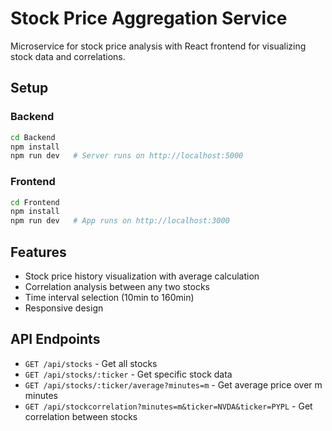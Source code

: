 # Stock Price Aggregation Service

Microservice for stock price analysis with React frontend for visualizing stock data and correlations.

## Setup

### Backend

```bash
cd Backend
npm install
npm run dev   # Server runs on http://localhost:5000
```

### Frontend

```bash
cd Frontend
npm install
npm run dev   # App runs on http://localhost:3000
```

## Features

- Stock price history visualization with average calculation
- Correlation analysis between any two stocks
- Time interval selection (10min to 160min)
- Responsive design

## API Endpoints

- `GET /api/stocks` - Get all stocks
- `GET /api/stocks/:ticker` - Get specific stock data
- `GET /api/stocks/:ticker/average?minutes=m` - Get average price over m minutes
- `GET /api/stockcorrelation?minutes=m&ticker=NVDA&ticker=PYPL` - Get correlation between stocks
